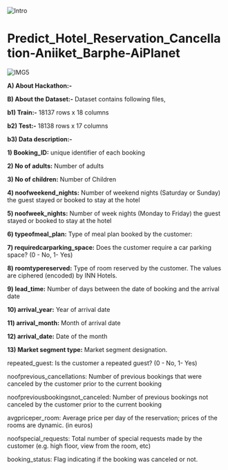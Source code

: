 ![Intro](https://github.com/aniiketbarphe/Predict_Hotel_Reservation_Cancellation-Aniiket_Barphe-AiPlanet/assets/84449238/7215b0f6-6a33-4968-8fb1-56b75c6b3c33)

# Predict_Hotel_Reservation_Cancellation-Aniiket_Barphe-AiPlanet

![IMG5](https://github.com/aniiketbarphe/Predict_Hotel_Reservation_Cancellation-Aniiket_Barphe-AiPlanet/assets/84449238/60569a4a-16ae-4d9f-93d7-8d872923ff1b)

**A) About Hackathon:-**

**B) About the Dataset:-** Dataset contains following files,

**b1) Train:-** 18137 rows x 18 columns   

**b2) Test:-** 18138 rows x 17 columns   

**b3) Data description:-**

**1) Booking_ID:** unique identifier of each booking

**2) No of adults:** Number of adults

**3) No of children:** Number of Children

**4) noofweekend_nights:** Number of weekend nights (Saturday or Sunday) the guest stayed or booked to stay at the hotel

**5) noofweek_nights:** Number of week nights (Monday to Friday) the guest stayed or booked to stay at the hotel

**6) typeofmeal_plan:** Type of meal plan booked by the customer:

**7) requiredcarparking_space:** Does the customer require a car parking space? (0 - No, 1- Yes)

**8) roomtypereserved:** Type of room reserved by the customer. The values are ciphered (encoded) by INN Hotels.

**9) lead_time:** Number of days between the date of booking and the arrival date

**10) arrival_year:** Year of arrival date

**11) arrival_month:** Month of arrival date

**12) arrival_date:** Date of the month

**13) Market segment type:** Market segment designation.

repeated_guest: Is the customer a repeated guest? (0 - No, 1- Yes)

noofprevious_cancellations: Number of previous bookings that were canceled by the customer prior to the current booking

noofpreviousbookingsnot_canceled: Number of previous bookings not canceled by the customer prior to the current booking

avgpriceper_room: Average price per day of the reservation; prices of the rooms are dynamic. (in euros)

noofspecial_requests: Total number of special requests made by the customer (e.g. high floor, view from the room, etc)

booking_status: Flag indicating if the booking was canceled or not.
